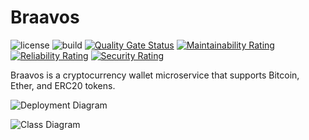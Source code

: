 # Braavos

![license](https://img.shields.io/github/license/nerddan/braavos.svg)
![build](https://img.shields.io/travis/com/nerdDan/braavos.svg)
[![Quality Gate Status](https://sonarcloud.io/api/project_badges/measure?project=braavos&metric=alert_status)](https://sonarcloud.io/dashboard?id=braavos)
[![Maintainability Rating](https://sonarcloud.io/api/project_badges/measure?project=braavos&metric=sqale_rating)](https://sonarcloud.io/dashboard?id=braavos)
[![Reliability Rating](https://sonarcloud.io/api/project_badges/measure?project=braavos&metric=reliability_rating)](https://sonarcloud.io/dashboard?id=braavos)
[![Security Rating](https://sonarcloud.io/api/project_badges/measure?project=braavos&metric=security_rating)](https://sonarcloud.io/dashboard?id=braavos)

Braavos is a cryptocurrency wallet microservice that supports Bitcoin, Ether, and ERC20 tokens.

![Deployment Diagram](http://www.plantuml.com/plantuml/png/TP3DRi8m48JlVeeLTmJqs1FYH-BIgeNqZ1ndrLXrRB3Nj5NLTsySd2L1wisU-MPMccKWwIasHdXK9EsxGLXvAIykm8y0g2J9KWQ4JV-G0QgoTSuH8y9UbgMcfzSaD-TMjgv2cEoAuWKEw2_e9ycgYKwjgPmng4Wx6s2oAjQpjyEcw3YjC7HaIUeOid2Vs1QxsNQ_VfYF8qZrBNAzlzAadBRmtFwuDbdPtrAD7cF3G2gv0hz26HUhGGVIf_CVjngaZ70DCzo4b2-jZKPBC7y4vRzFv02_LDtkZ1shElSu7yCBXfKCsheXkX2Y3y5qcZRl3VwosytEFWlDEJs7GsTfDAH8R5AhKWpPB0tPVoZU_9xbhNk2QQG4izPFkKHRnSRy0G00)

![Class Diagram](http://www.plantuml.com/plantuml/svg/ZPH1hzem3CVl-HGvJ-hqzCxe2GXi7BQ9qIBEMMhQQcc3afGTDhxxO4jbr-fJkTM_-E_4rjzTXgXzx5ihBjhyr1N8jTVwwe9SB0vWekug2szlyhSmLeSWLr-_xtFmryP08bzSLO4NGly8qMiJfQfrqurpraqqZiDjhC53txBKGet1CTyKJ5Zi4i1BjmVr-ZBGbATSTswg0LAMtZDYmtF4JV1PV5JUTUzDP1sDyg0ZRE3YGXCH7-3i8TIV090TBoMcSdngObrw_KjRWJDIpbemaOBxStsB85L3GElWXBnvVKd564qL6Krb6IMrRs9aWVj4LgTSAklwygIZgSLdvoeB_yc_fAQh7Yhg4BduasNC81C9t2mem1oqpkGnDHAMmmJqrVGvynZP1EcoB0s1OzuPF-PzYP5fvOSiOvQTFAVs5RkYsDzPzCvQy8zR1XyByGr2p4qDPM-7eN7xSa0BJEgfpqVHd99l0mVFweab9zZC0EYAuUVCrMGByNDUCpIAd_CQqXoDvjkYwux1V6lqXq23PtH3WpHuHaUQPF58lOIkx5lx5m00)
